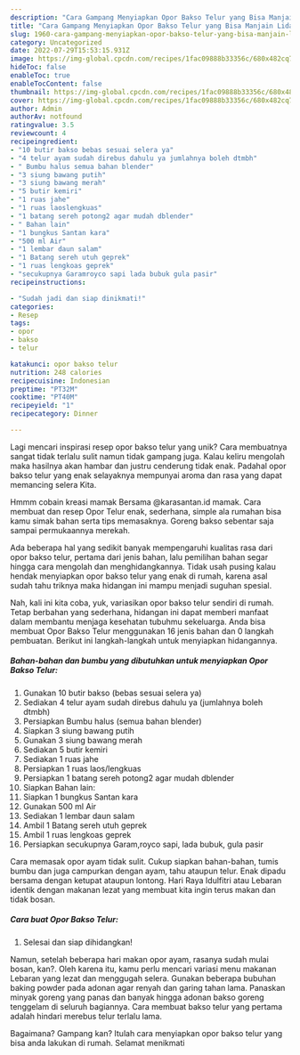 ```yaml
---
description: "Cara Gampang Menyiapkan Opor Bakso Telur yang Bisa Manjain Lidah"
title: "Cara Gampang Menyiapkan Opor Bakso Telur yang Bisa Manjain Lidah"
slug: 1960-cara-gampang-menyiapkan-opor-bakso-telur-yang-bisa-manjain-lidah
category: Uncategorized
date: 2022-07-29T15:53:15.931Z
image: https://img-global.cpcdn.com/recipes/1fac09888b33356c/680x482cq70/opor-bakso-telur-foto-resep-utama.jpg
hideToc: false
enableToc: true
enableTocContent: false
thumbnail: https://img-global.cpcdn.com/recipes/1fac09888b33356c/680x482cq70/opor-bakso-telur-foto-resep-utama.jpg
cover: https://img-global.cpcdn.com/recipes/1fac09888b33356c/680x482cq70/opor-bakso-telur-foto-resep-utama.jpg
author: Admin
authorAv: notfound
ratingvalue: 3.5
reviewcount: 4
recipeingredient:
- "10 butir bakso bebas sesuai selera ya"
- "4 telur ayam sudah direbus dahulu ya jumlahnya boleh dtmbh"
- " Bumbu halus semua bahan blender"
- "3 siung bawang putih"
- "3 siung bawang merah"
- "5 butir kemiri"
- "1 ruas jahe"
- "1 ruas laoslengkuas"
- "1 batang sereh potong2 agar mudah dblender"
- " Bahan lain"
- "1 bungkus Santan kara"
- "500 ml Air"
- "1 lembar daun salam"
- "1 Batang sereh utuh geprek"
- "1 ruas lengkoas geprek"
- "secukupnya Garamroyco sapi lada bubuk gula pasir"
recipeinstructions:

- "Sudah jadi dan siap dinikmati!"
categories:
- Resep
tags:
- opor
- bakso
- telur

katakunci: opor bakso telur 
nutrition: 248 calories
recipecuisine: Indonesian
preptime: "PT32M"
cooktime: "PT40M"
recipeyield: "1"
recipecategory: Dinner

---
```





Lagi mencari inspirasi resep opor bakso telur yang unik? Cara membuatnya sangat tidak terlalu sulit namun tidak gampang juga. Kalau keliru mengolah maka hasilnya akan hambar dan justru cenderung tidak enak. Padahal opor bakso telur yang enak selayaknya mempunyai aroma dan rasa yang dapat memancing selera Kita.





Hmmm cobain kreasi mamak Bersama @karasantan.id mamak. Cara membuat dan resep Opor Telur enak, sederhana, simple ala rumahan bisa kamu simak bahan serta tips memasaknya. Goreng bakso sebentar saja sampai permukaannya merekah.

Ada beberapa hal yang sedikit banyak mempengaruhi kualitas rasa dari opor bakso telur, pertama dari jenis bahan, lalu pemilihan bahan segar hingga cara mengolah dan menghidangkannya. Tidak usah pusing kalau hendak menyiapkan opor bakso telur yang enak di rumah, karena asal sudah tahu triknya maka hidangan ini mampu menjadi suguhan spesial.






Nah, kali ini kita coba, yuk, variasikan opor bakso telur sendiri di rumah. Tetap berbahan yang sederhana, hidangan ini dapat memberi manfaat dalam membantu menjaga kesehatan tubuhmu sekeluarga. Anda bisa membuat Opor Bakso Telur menggunakan 16 jenis bahan dan 0 langkah pembuatan. Berikut ini langkah-langkah untuk menyiapkan hidangannya.

<!--inarticleads1-->

##### Bahan-bahan dan bumbu yang dibutuhkan untuk menyiapkan Opor Bakso Telur:

1. Gunakan 10 butir bakso (bebas sesuai selera ya)
1. Sediakan 4 telur ayam sudah direbus dahulu ya (jumlahnya boleh dtmbh)
1. Persiapkan  Bumbu halus (semua bahan blender)
1. Siapkan 3 siung bawang putih
1. Gunakan 3 siung bawang merah
1. Sediakan 5 butir kemiri
1. Sediakan 1 ruas jahe
1. Persiapkan 1 ruas laos/lengkuas
1. Persiapkan 1 batang sereh potong2 agar mudah dblender
1. Siapkan  Bahan lain:
1. Siapkan 1 bungkus Santan kara
1. Gunakan 500 ml Air
1. Sediakan 1 lembar daun salam
1. Ambil 1 Batang sereh utuh geprek
1. Ambil 1 ruas lengkoas geprek
1. Persiapkan secukupnya Garam,royco sapi, lada bubuk, gula pasir


Cara memasak opor ayam tidak sulit. Cukup siapkan bahan-bahan, tumis bumbu dan juga campurkan dengan ayam, tahu ataupun telur. Enak dipadu bersama dengan ketupat ataupun lontong. Hari Raya Idulfitri atau Lebaran identik dengan makanan lezat yang membuat kita ingin terus makan dan tidak bosan. 

<!--inarticleads2-->

##### Cara buat Opor Bakso Telur:


1. Selesai dan siap dihidangkan!

Namun, setelah beberapa hari makan opor ayam, rasanya sudah mulai bosan, kan?. Oleh karena itu, kamu perlu mencari variasi menu makanan Lebaran yang lezat dan menggugah selera. Gunakan beberapa bubuhan baking powder pada adonan agar renyah dan garing tahan lama. Panaskan minyak goreng yang panas dan banyak hingga adonan bakso goreng tenggelam di seluruh bagiannya. Cara membuat bakso telur yang pertama adalah hindari merebus telur terlalu lama. 

Bagaimana? Gampang kan? Itulah cara menyiapkan opor bakso telur yang bisa anda lakukan di rumah. Selamat menikmati
